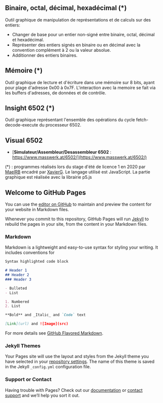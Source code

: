 ## Binaire, octal, décimal, hexadécimal (*)

Outil graphique de manipulation de représentations et de calculs sur des entiers:

- Changer de base pour un entier non-signé entre binaire, octal, décimal et hexadécimal. 
- Représenter des entiers signés en binaire ou en décimal avec la convention complément à 2 ou la valeur absolue. 
- Additionner des entiers binaires.

## Mémoire (*)

Outil graphique de lecture et d'écriture dans une mémoire sur 8 bits, ayant pour plage d'adresse 0x00 à 0x7F. 
L'interaction avec la memoire se fait via les buffers d'adresses, de données et de contrôle.

## Insight 6502  (*)

Outil graphique représentant l'ensemble des opérations du cycle fetch-decode-execute du processeur 6502.

## Visual 6502

-  [**Simulateur/Assembleur/Desassembleur 6502** : https://www.masswerk.at/6502/](https://www.masswerk.at/6502/)


(*) : programmes réalisés lors du stage d'été de licence 1 en 2020 par [MaelRB](https://github.com/MaelRB) encadré par [XavierG](https://github.com/xgandibleux). Le langage utilisé est JavaScript. La partie graphique est réalisée avec la librairie p5.js


## Welcome to GitHub Pages

You can use the [editor on GitHub](https://github.com/xgandibleux/FctOrdinateurs/edit/gh-pages/index.md) to maintain and preview the content for your website in Markdown files.

Whenever you commit to this repository, GitHub Pages will run [Jekyll](https://jekyllrb.com/) to rebuild the pages in your site, from the content in your Markdown files.

### Markdown

Markdown is a lightweight and easy-to-use syntax for styling your writing. It includes conventions for

```markdown
Syntax highlighted code block

# Header 1
## Header 2
### Header 3

- Bulleted
- List

1. Numbered
2. List

**Bold** and _Italic_ and `Code` text

[Link](url) and ![Image](src)
```

For more details see [GitHub Flavored Markdown](https://guides.github.com/features/mastering-markdown/).

### Jekyll Themes

Your Pages site will use the layout and styles from the Jekyll theme you have selected in your [repository settings](https://github.com/xgandibleux/FctOrdinateurs/settings). The name of this theme is saved in the Jekyll `_config.yml` configuration file.

### Support or Contact

Having trouble with Pages? Check out our [documentation](https://docs.github.com/categories/github-pages-basics/) or [contact support](https://github.com/contact) and we’ll help you sort it out.
